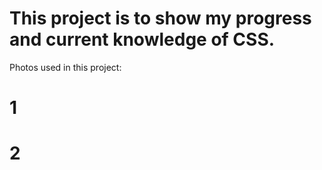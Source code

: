 # This project is to show my progress and current knowledge of CSS.

Photos used in this project:
# 1 

# 2
